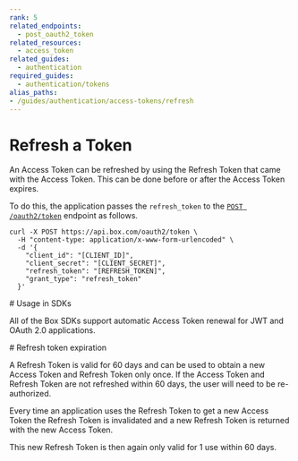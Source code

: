 ```yaml
---
rank: 5
related_endpoints:
  - post_oauth2_token
related_resources:
  - access_token
related_guides:
  - authentication
required_guides:
  - authentication/tokens
alias_paths:
- /guides/authentication/access-tokens/refresh
---
```


# Refresh a Token

An Access Token can be refreshed by using the Refresh Token that came with the
Access Token. This can be done before or after the Access Token expires.

To do this, the application passes the `refresh_token` to the [`POST
/oauth2/token`](endpoint://post-oauth2-token) endpoint as follows.

```curl
curl -X POST https://api.box.com/oauth2/token \
  -H "content-type: application/x-www-form-urlencoded" \
  -d '{
    "client_id": "[CLIENT_ID]",
    "client_secret": "[CLIENT_SECRET]",
    "refresh_token": "[REFRESH_TOKEN]",
    "grant_type": "refresh_token"
  }'
```

<Message>
  # Usage in SDKs

  All of the Box SDKs support automatic Access Token renewal for JWT and OAuth 2.0
  applications.
</Message>

<Message danger>
  # Refresh token expiration

  A Refresh Token is valid for 60 days and can be used to obtain a new Access
  Token and Refresh Token only once. If the Access Token and Refresh Token are
  not refreshed within 60 days, the user will need to be re-authorized.

  Every time an application uses the Refresh Token to get a new Access Token the
  Refresh Token is invalidated and a new Refresh Token is returned with the
  new Access Token.

  This new Refresh Token is then again only valid for 1 use within 60 days.
</Message>
